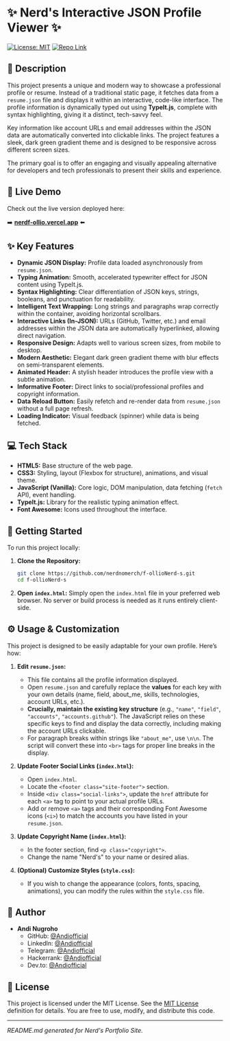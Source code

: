 # ✨ Nerd's Interactive JSON Profile Viewer ✨

[![License: MIT](https://img.shields.io/badge/License-MIT-yellow.svg)](https://opensource.org/licenses/MIT)
[![Repo Link](https://img.shields.io/badge/GitHub-Repo-blue.svg)](https://github.com/frenkiofficial/Portfolio-Site)

## 📜 Description

This project presents a unique and modern way to showcase a professional profile or resume. Instead of a traditional static page, it fetches data from a `resume.json` file and displays it within an interactive, code-like interface. The profile information is dynamically typed out using **TypeIt.js**, complete with syntax highlighting, giving it a distinct, tech-savvy feel.

Key information like account URLs and email addresses within the JSON data are automatically converted into clickable links. The project features a sleek, dark green gradient theme and is designed to be responsive across different screen sizes.

The primary goal is to offer an engaging and visually appealing alternative for developers and tech professionals to present their skills and experience.

## 🚀 Live Demo

Check out the live version deployed here:

➡️ **[nerdf-ollio.vercel.app](https://nerdf-ollio-andi-dev.vercel.app/)** ⬅️

## ✨ Key Features

*   **Dynamic JSON Display:** Profile data loaded asynchronously from `resume.json`.
*   **Typing Animation:** Smooth, accelerated typewriter effect for JSON content using TypeIt.js.
*   **Syntax Highlighting:** Clear differentiation of JSON keys, strings, booleans, and punctuation for readability.
*   **Intelligent Text Wrapping:** Long strings and paragraphs wrap correctly within the container, avoiding horizontal scrollbars.
*   **Interactive Links (In-JSON):** URLs (GitHub, Twitter, etc.) and email addresses within the JSON data are automatically hyperlinked, allowing direct navigation.
*   **Responsive Design:** Adapts well to various screen sizes, from mobile to desktop.
*   **Modern Aesthetic:** Elegant dark green gradient theme with blur effects on semi-transparent elements.
*   **Animated Header:** A stylish header introduces the profile view with a subtle animation.
*   **Informative Footer:** Direct links to social/professional profiles and copyright information.
*   **Data Reload Button:** Easily refetch and re-render data from `resume.json` without a full page refresh.
*   **Loading Indicator:** Visual feedback (spinner) while data is being fetched.

## 💻 Tech Stack

*   **HTML5:** Base structure of the web page.
*   **CSS3:** Styling, layout (Flexbox for structure), animations, and visual theme.
*   **JavaScript (Vanilla):** Core logic, DOM manipulation, data fetching (`fetch` API), event handling.
*   **TypeIt.js:** Library for the realistic typing animation effect.
*   **Font Awesome:** Icons used throughout the interface.

## 🚀 Getting Started

To run this project locally:

1.  **Clone the Repository:**
    ```bash
    git clone https://github.com/nerdnomerch/f-ollioNerd-s.git
    cd f-ollioNerd-s
    ```

2.  **Open `index.html`:**
    Simply open the `index.html` file in your preferred web browser. No server or build process is needed as it runs entirely client-side.

## ⚙️ Usage & Customization

This project is designed to be easily adaptable for your own profile. Here’s how:

1.  **Edit `resume.json`:**
    *   This file contains all the profile information displayed.
    *   Open `resume.json` and carefully replace the **values** for each key with your own details (name, field, about_me, skills, technologies, account URLs, etc.).
    *   **Crucially, maintain the existing key structure** (e.g., `"name"`, `"field"`, `"accounts"`, `"accounts.github"`). The JavaScript relies on these specific keys to find and display the data correctly, including making the account URLs clickable.
    *   For paragraph breaks within strings like `"about_me"`, use `\n\n`. The script will convert these into `<br>` tags for proper line breaks in the display.

2.  **Update Footer Social Links (`index.html`):**
    *   Open `index.html`.
    *   Locate the `<footer class="site-footer">` section.
    *   Inside `<div class="social-links">`, update the `href` attribute for each `<a>` tag to point to your actual profile URLs.
    *   Add or remove `<a>` tags and their corresponding Font Awesome icons (`<i>`) to match the accounts you have listed in your `resume.json`.

3.  **Update Copyright Name (`index.html`):**
    *   In the footer section, find `<p class="copyright">`.
    *   Change the name "Nerd's" to your name or desired alias.

4.  **(Optional) Customize Styles (`style.css`):**
    *   If you wish to change the appearance (colors, fonts, spacing, animations), you can modify the rules within the `style.css` file.

## 👤 Author

*   **Andi Nugroho**
    *   GitHub: [@Andiofficial](https://github.com/andi-nugroho)
    *   LinkedIn: [@Andiofficial](https://www.linkedin.com/in/andiinugroho)
    *   Telegram: [@Andiofficial](https://t.me/nerdnomerch)
    *   Hackerrank: [@Andiofficial](https://www.hackerrank.com/andinugroho)
    *   Dev.to: [@Andiofficial](https://dev.to/andinugroho)

## 📄 License

This project is licensed under the MIT License. See the [MIT License](https://opensource.org/licenses/MIT) definition for details. You are free to use, modify, and distribute this code.

---
*README.md generated for Nerd's Portfolio Site.*
